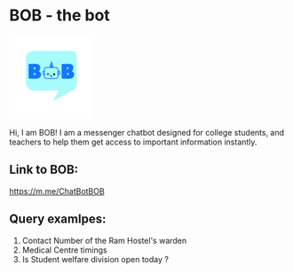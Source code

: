 # BOB - the bot
<img src="./db/BOBFiles/boblogo.png" width="150" alt="BOB logo">

Hi, I am BOB! I am a messenger chatbot designed for college students, and teachers to help them get access to important information instantly.

## Link to BOB:
https://m.me/ChatBotBOB

## Query examlpes:
 1. Contact Number of the Ram Hostel's warden 
 2. Medical Centre timings 
 3. Is Student welfare division open today ?
